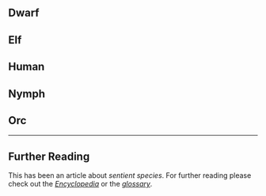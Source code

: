 ## Dwarf

## Elf

## Human

## Nymph

## Orc

---
## Further Reading
This has been an article about *sentient species*. For further reading please check out the [*Encyclopedia*](./index.md) or the [*glossary*](./glossary.md).